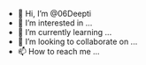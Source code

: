 - 👋 Hi, I’m @06Deepti
- 👀 I’m interested in ...
- 🌱 I’m currently learning ...
- 💞️ I’m looking to collaborate on ...
- 📫 How to reach me ...

<!---
06Deepti/06Deepti is a ✨ special ✨ repository because its `README.md` (this file) appears on your GitHub profile.
You can click the Preview link to take a look at your changes.
--->
